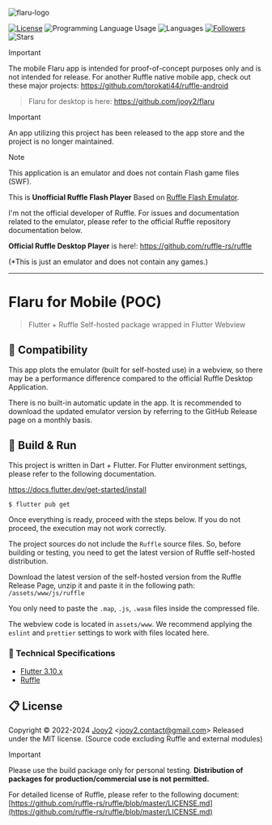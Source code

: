 ![flaru-logo](assets/images/logo/flaru-logo.webp)

[![License](https://img.shields.io/badge/license-MIT-blue.svg)](https://github.com/jooy2/flaru-mobile/blob/master/LICENSE)
![Programming Language Usage](https://img.shields.io/github/languages/top/jooy2/flaru-mobile)
![Languages](https://img.shields.io/github/languages/count/jooy2/flaru-mobile)
[![Followers](https://img.shields.io/github/followers/jooy2?style=social)](https://github.com/jooy2)
![Stars](https://img.shields.io/github/stars/jooy2/flaru-mobile?style=social)


> [!IMPORTANT]
>
> The mobile Flaru app is intended for proof-of-concept purposes only and is not intended for release. For another Ruffle native mobile app, check out these major projects: https://github.com/torokati44/ruffle-android

> Flaru for desktop is here: https://github.com/jooy2/flaru

> [!IMPORTANT]
>
> An app utilizing this project has been released to the app store and the project is no longer maintained.

> [!NOTE]
>
> This application is an emulator and does not contain Flash game files (SWF).

This is **Unofficial Ruffle Flash Player** Based on [Ruffle Flash Emulator](https://ruffle.rs).

I'm not the official developer of Ruffle. For issues and documentation related to the emulator, please refer to the official Ruffle repository documentation below.

**Official Ruffle Desktop Player** is here!: https://github.com/ruffle-rs/ruffle

(*This is just an emulator and does not contain any games.)


---

# Flaru for Mobile (POC)

> Flutter + Ruffle Self-hosted package wrapped in Flutter Webview

## 📢 Compatibility

This app plots the emulator (built for self-hosted use) in a webview, so there may be a performance difference compared to the official Ruffle Desktop Application.

There is no built-in automatic update in the app. It is recommended to download the updated emulator version by referring to the GitHub Release page on a monthly basis.

## 🔨 Build & Run

This project is written in Dart + Flutter. For Flutter environment settings, please refer to the following documentation.

https://docs.flutter.dev/get-started/install

```shell
$ flutter pub get
```

Once everything is ready, proceed with the steps below. If you do not proceed, the execution may not work correctly.

The project sources do not include the `Ruffle` source files. So, before building or testing, you need to get the latest version of Ruffle self-hosted distribution.

Download the latest version of the self-hosted version from the Ruffle Release Page, unzip it and paste it in the following path: `/assets/www/js/ruffle`

You only need to paste the `.map`, `.js`, `.wasm` files inside the compressed file.

The webview code is located in `assets/www`. We recommend applying the `eslint` and `prettier` settings to work with files located here.

### 🔧 Technical Specifications

- [Flutter 3.10.x](https://flutter.dev)
- [Ruffle](https://ruffle.rs)

## 📋 License

Copyright © 2022-2024 [Jooy2](https://jooy2.com) <[jooy2.contact@gmail.com](mailto:jooy2.contact@gmail.com)> Released under the MIT license. (Source code excluding Ruffle and external modules)

> [!IMPORTANT]
>
> Please use the build package only for personal testing. **Distribution of packages for production/commercial use is not permitted.**

For detailed license of Ruffle, please refer to the following document: [https://github.com/ruffle-rs/ruffle/blob/master/LICENSE.md](https://github.com/ruffle-rs/ruffle/blob/master/LICENSE.md)
